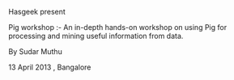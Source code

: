 
Hasgeek present 

Pig workshop :- An in-depth hands-on workshop on using Pig for processing and mining useful information from data.

By Sudar Muthu

13 April 2013 , Bangalore